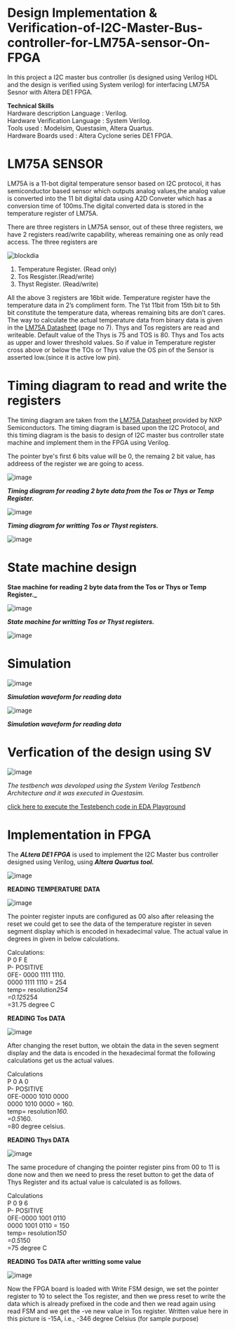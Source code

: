 #  Design  Implementation & Verification-of-I2C-Master-Bus-controller-for-LM75A-sensor-On-FPGA

In this project a I2C master bus controller (is designed using Verilog HDL and the design is verified using System verilog)
for interfacing LM75A Sesnor with Altera DE1 FPGA.

**Technical Skills**  
Hardware description Language    : Verilog.  
Hardware Verification Language   : System Verilog.  
Tools used                       : Modelsim, Questasim, Altera Quartus.  
Hardware Boards used             : Altera Cyclone series DE1 FPGA.  

# LM75A SENSOR

LM75A is a 11-bot digital temperature sensor based on I2C protocol, it has semiconductor based sensor which outputs analog 
values,the analog value is converted  into the 11 bit digital data using A2D Conveter which has a conversion time
of 100ms.The digital converted data  is stored in the temperature register of LM75A.

There are three registers in LM75A sensor, out of these three registers, we have 2 
registers read/write capability, whereas remaining one as only read access. The three 
registers are

![blockdia](https://github.com/kalai-rajan/Implementation-Verification-of-I2C-Master-Bus-controller-for-LM75A-sensor-On-FPGA/assets/127617640/91e63a10-be7f-43b9-880f-7e18c5ec11be)


1. Temperature Register. (Read only)
2. Tos Resgister.(Read/write)
3. Thyst Register. (Read/write)

All the above 3 registers are 16bit wide. Temperature register have the temperature data in 
2’s compliment form. The 1’st 11bit from 15th bit to 5th bit constitute the temperature data, 
whereas remaining bits are don’t cares. The way to calculate the actual temperature data from binary
data is given in the [LM75A Datasheet](https://www.nxp.com/docs/en/data-sheet/LM75A.pdf) (page no 7).
Thys and Tos registers are read and writeable. Default value of the Thys is 75 and TOS is 80.
Thys and Tos acts as upper and lower threshold values. So if value in Temperature register cross above 
or below the TOs or Thys value the OS pin of the Sensor is asserted low.(since it is active low pin).

# Timing diagram to read and write the registers

The timing diagram are taken from the [LM75A Datasheet](https://www.nxp.com/docs/en/data-sheet/LM75A.pdf) provided by 
NXP Semiconductors. The timing diagram is based upon the I2C Protocol, and this timing diagram is the basis to design 
of I2C master bus controller state machine and implement them in the FPGA using Verilog.

The pointer bye's first 6 bits value will be 0, the remaing 2 bit value, has 
addreess of the register we are going to acess.

![image](https://github.com/kalai-rajan/Implementation-Verification-of-I2C-Master-Bus-controller-for-LM75A-sensor-On-FPGA/assets/127617640/751e684a-e904-4a69-870a-ffc176a7b8be)

**_Timing diagram for reading 2 byte data from the Tos or Thys or Temp Register._**

![image](https://github.com/kalai-rajan/Implementation-Verification-of-I2C-Master-Bus-controller-for-LM75A-sensor-On-FPGA/assets/127617640/97c9a81e-c28c-4a97-b4f8-3aef53a84c20)


**_Timing diagram for writting Tos or Thyst registers._**

![image](https://github.com/kalai-rajan/Implementation-Verification-of-I2C-Master-Bus-controller-for-LM75A-sensor-On-FPGA/assets/127617640/5b20b788-e117-4550-a7e7-f5859c560a08)

# State machine design

**Stae machine for reading 2 byte data from the Tos or Thys or Temp Register._**

![image](https://github.com/kalai-rajan/Implementation-Verification-of-I2C-Master-Bus-controller-for-LM75A-sensor-On-FPGA/assets/127617640/e15c9a13-7bbd-4322-8ab1-154d739cd9f2)

**_State machine for writting Tos or Thyst registers._**


![image](https://github.com/kalai-rajan/Implementation-Verification-of-I2C-Master-Bus-controller-for-LM75A-sensor-On-FPGA/assets/127617640/7991f9d7-e776-4f08-96a5-5cdb37b57980)

# Simulation 

![image](https://github.com/kalai-rajan/Implementation-Verification-of-I2C-Master-Bus-controller-for-LM75A-sensor-On-FPGA/assets/127617640/00b8ac9d-8308-430e-b380-d58f4922c4e3)

_**Simulation waveform for reading data**_



![image](https://github.com/kalai-rajan/Implementation-Verification-of-I2C-Master-Bus-controller-for-LM75A-sensor-On-FPGA/assets/127617640/b1ff8f97-92a7-4d58-8de1-0d9946c5f2e4)


_**Simulation waveform for reading data**_

# Verfication of the design using SV

![image](https://github.com/kalai-rajan/Implementation-Verification-of-I2C-Master-Bus-controller-for-LM75A-sensor-On-FPGA/assets/127617640/85e57cfb-3eed-49d3-ab20-e498f6223078)


_The testbench was devoloped using the System Verilog Testbench Architecture and it was executed in Questasim._


[click  here to execute  the Testebench code in EDA Playground](https://www.edaplayground.com/x/me93)

# Implementation in FPGA

The _**ALtera DE1 FPGA**_ is used to implement the I2C Master bus controller designed using Verilog, using 
**_Altera Quartus tool._**

![image](https://github.com/kalai-rajan/Implementation-Verification-of-I2C-Master-Bus-controller-for-LM75A-sensor-On-FPGA/assets/127617640/7d33fb20-5965-40dc-9af5-107d08034e29)


**READING TEMPERATURE DATA**

![image](https://github.com/kalai-rajan/Implementation-Verification-of-I2C-Master-Bus-controller-for-LM75A-sensor-On-FPGA/assets/127617640/11a492de-3d6a-481d-920c-afc866cfe790)

The pointer register inputs are configured as 00 also after releasing the reset we could get
to see the data of the temperature register in seven segment display which is encoded in
hexadecimal value. The actual value in degrees in given in below calculations.

Calculations:  
P 0 F E  
P- POSITIVE  
0FE- 0000 1111 1110.  
0000 1111 1110 = 254  
temp= resolution*254  
=0.125*254  
=31.75 degree C    

**READING Tos DATA**

![image](https://github.com/kalai-rajan/Implementation-Verification-of-I2C-Master-Bus-controller-for-LM75A-sensor-On-FPGA/assets/127617640/f717d6ea-da4f-4d32-a009-5610a565bbc0)

After changing the reset button, we obtain the data in the seven segment display and the
data is encoded in the hexadecimal format the following calculations get us the actual
values.  

Calculations   
P 0 A 0  
P- POSITIVE  
0FE-0000 1010 0000  
0000 1010 0000 = 160.   
temp= resolution*160.   
=0.5*160.    
=80 degree celsius.    

**READING Thys DATA**  

![image](https://github.com/kalai-rajan/Implementation-Verification-of-I2C-Master-Bus-controller-for-LM75A-sensor-On-FPGA/assets/127617640/03dda51a-85ed-4d92-b576-1cf4959ce751)  

The same procedure of changing the pointer register pins from 00 to 11 is done now and
then we need to press the reset button to get the data of Thys Register and its actual value
is calculated is as follows.

Calculations  
P 0 9 6  
P- POSITIVE  
0FE-0000 1001 0110  
0000 1001 0110 = 150  
temp= resolution*150  
=0.5*150  
=75 degree C  

**READING Tos DATA after writting some value**

![image](https://github.com/kalai-rajan/Implementation-Verification-of-I2C-Master-Bus-controller-for-LM75A-sensor-On-FPGA/assets/127617640/c561f8b9-ed70-4f0c-87fe-5687a4caa760)

Now the FPGA board is loaded with Write FSM design, we set the pointer register to 10 to
select the Tos register, and then we press reset to write the data which is already prefixed
in the code and then we read again using read FSM and we get the -ve new value in Tos
register. Written value here in this picture is -15A, i.e., -346 degree Celsius (for sample
purpose)





















